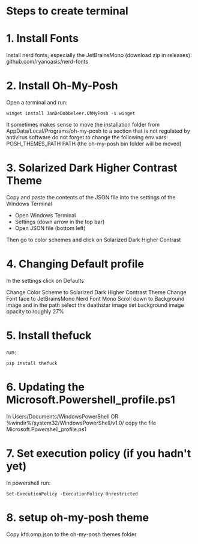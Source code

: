 # Steps to create terminal

# 1. Install Fonts
Install nerd fonts, especially the JetBrainsMono (download zip in releases): github.com/ryanoasis/nerd-fonts

# 2. Install Oh-My-Posh
Open a terminal and run:
```
winget install JanDeDobbeleer.OhMyPosh -s winget
```
It sometimes makes sense to move the installation folder from AppData/Local/Programs/oh-my-posh to a section that is not regulated by antivirus software
do not forget to change the following env vars:
POSH_THEMES_PATH
PATH (the oh-my-posh bin folder will be moved)

# 3. Solarized Dark Higher Contrast Theme
Copy and paste the contents of the JSON file into the settings of the Windows Terminal
- Open Windows Terminal
- Settings (down arrow in the top bar)
- Open JSON file (bottom left)

Then go to color schemes and click on Solarized Dark Higher Contrast

# 4. Changing Default profile
In the settings click on Defaults

Change Color Scheme to Solarized Dark Higher Contrast Theme
Change Font face to JetBrainsMono Nerd Font Mono
Scroll down to Background image and in the path select the deathstar image
set background image opacity to roughly 27%

# 5. Install thefuck
run:
```
pip install thefuck
```

# 6. Updating the Microsoft.Powershell_profile.ps1
In Users/Documents/WindowsPowerShell OR %windir%/system32/WindowsPowerShell/v1.0/ copy the file Microsoft.Powershell_profile.ps1

# 7. Set execution policy (if you hadn't yet)
In powershell run:
```
Set-ExecutionPolicy -ExecutionPolicy Unrestricted
```

# 8. setup oh-my-posh theme
Copy kfd.omp.json to the oh-my-posh themes folder
